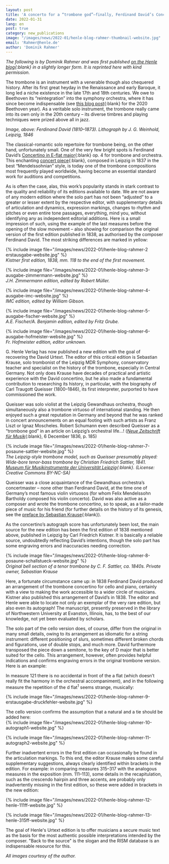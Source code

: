 ```yaml
---
layout: post
title: 'A concerto for a “trombone god”—finally, Ferdinand David’s Concertino op. 4 in Henle Urtext'
date: 2022-01-31
lang: en
post: true
category: new_publications
image: "/images/news/2022-01/henle-blog-rahmer-thumbnail-website.jpg"
email: 'Rahmer@henle.de'
author: 'Dominik Rahmer'
---
```


_The following is by Dominik Rahmer and was first published [on the Henle blog](https://www.henle.de/blog/en/2022/01/17/a-concerto-for-a-trombone-god/){:blank} in a slightly longer form. It is reprinted here with kind permission._

The trombone is an instrument with a venerable though also chequered history. After its first great heyday in the Renaissance and early Baroque, it long led a niche existence in the late 17th and 18th centuries. We owe to Beethoven its “reintegration” into the symphony orchestra, where it has since become indispensable (see [this blog post](https://www.henle.de/blog/de/2020/08/31/die-posaune-in-beethovens-symphonien/){:blank} for the 2020 Beethoven year). As a veritable solo instrument, the trombone really came into its own only in the 20th century – its diverse timbres and playing techniques were prized above all in jazz.  

_Image, above: Ferdinand David (1810–1873). Lithograph by J. G. Weinhold, Leipzig, 1846_  

The classical-romantic solo repertoire for trombone being, on the other hand, unfortunately small. One of the very few bright spots is Ferdinand David’s [Concertino in E-flat major](https://opac.rism.info/search?id=1001004892&View=rism){:blank} op. 4 for trombone and orchestra. This enchanting [concert piece](https://opac.rism.info/search?id=1001004891&View=rism){:blank}, composed in Leipzig in 1837 in the best “Mendelssohnian” style, is today one of the trombone compositions most frequently played worldwide, having become an essential standard work for auditions and competitions.

As is often the case, alas, this work’s popularity stands in stark contrast to the quality and reliability of its editions available to date. We are not aware of any modern edition where the solo part has not been “adjusted” to a greater or lesser extent by the respective editor, with supplementary details of articulation and dynamics, expression markings, changes to rhythm and pitches or even entire tone passages, everything, mind you, without identifying any as independent editorial additions. Here is a small impression of such, using the example of the last measures before the opening of the slow movement – also showing for comparison the original version of the first edition published in 1838, as authorised by the composer Ferdinand David. The most striking differences are marked in yellow:  

{% include image file="/images/news/2022-01/henle-blog-rahmer-2 erstausgabe-website.jpg" %}  
_Kistner first edition, 1838, mm. 118 to the end of the first movement._  


{% include image file="/images/news/2022-01/henle-blog-rahmer-3-ausgabe-zimmermann-website.jpg" %}  
_J.H. Zimmermann edition, edited by Robert Müller._  

{% include image file="/images/news/2022-01/henle-blog-rahmer-4-ausgabe-imc-website.jpg" %}  
_IMC edition, edited by William Gibson._


{% include image file="/images/news/2022-01/henle-blog-rahmer-5-ausgabe-fischer-website.jpg" %}  
_A.E. Fischer/A. Benjamin edition, edited by Fritz Grube._  


{% include image file="/images/news/2022-01/henle-blog-rahmer-6-ausgabe-hofmeister-website.jpg" %}  
_Fr. Hofmeister edition, editor unknown._  

G. Henle Verlag has now published a new edition with the goal of recovering the David Urtext. The editor of this critical edition is Sebastian Krause, solo trombonist of the Leipzig MDR Symphony, conservatory teacher and specialist on the history of the trombone, especially in Central Germany. Not only does Krause have decades of practical and artistic experience with the David concertino, but he also made a fundamental contribution to researching its history, in particular, with the biography of Carl Traugott Queisser (1800–1846), its first interpreter, purported to have commissioned the work.  

Queisser was solo violist at the Leipzig Gewandhaus orchestra, though simultaneously also a trombone virtuoso of international standing. He then enjoyed such a great reputation in Germany and beyond that he was ranked in concert announcements on an equal footing with such artists as Franz Liszt or Ignaz Moscheles. Robert Schumann even described Queisser as a “trombone god” in an article on Leipzig’s orchestral life…! ([_Neue Zeitschrift für Musik_](https://www.digitale-sammlungen.de/de/view/bsb10527926?page=194,195){:blank}, 6 December 1836, p. 185)

{% include image file="/images/news/2022-01/henle-blog-rahmer-7-posaune-sattler-website.jpg" %}   
_The Leipzig-style trombone model, such as Queisser presumably played: Wide-bore tenor-bass trombone by Christian Friedrich Sattler, 1841. [Museum für Musikinstrumente der Universität Leipzig](https://www.europeana.eu/de/item/09102/_ULEI_M0003731){:blank}. (License: Creative Commons BY-NC-SA)_  

Queisser was a close acquaintance of the Gewandhaus orchestra’s concertmaster – none other than Ferdinand David, at the time one of Germany’s most famous violin virtuosos (for whom Felix Mendelssohn Bartholdy composed his violin concerto). David was also active as a composer and wrote the trombone concertino, so to speak, as a tailor-made piece of music for his friend (for further details on the history of its genesis, see the [preface by Sebastian Krause](https://www.henle.de/media/foreword/1155.pdf){:blank}).  

As the concertino’s autograph score has unfortunately been lost, the main source for the new edition has been the first edition of 1838 mentioned above, published in Leipzig by Carl Friedrich Kistner. It is basically a reliable source, undoubtedly reflecting David’s intentions, though the solo part has some engraving errors and inaccuracies needing correction.  

{% include image file="/images/news/2022-01/henle-blog-rahmer-8-posaune-schallstueck-website.jpg" %}  
_Original bell section of a tenor trombone by C. F. Sattler, ca. 1840s. Private owner, Sebastian Krause_  

Here, a fortunate circumstance came up: in 1838 Ferdinand David produced an arrangement of the trombone concertino for cello and piano, certainly with a view to making the work accessible to a wider circle of musicians. Kistner also published this arrangement of David’s in 1838. The editor and Henle were able to locate not only an exemplar of the very rare edition, but also even its autograph! The manuscript, presently preserved in the library of Northwestern University at Evanston, Illinois, has, to the best of our knowledge, not yet been evaluated by scholars.  

The solo part of the cello version does, of course, differ from the original in many small details, owing to its arrangement as idiomatic for a string instrument: different positioning of slurs, sometimes different broken chords and figurations, use of double stops, and much more. David furthermore transposed the piece down a semitone, to the key of D major that is better suited for the cello. This arrangement, however, often provides helpful indications and confirms engraving errors in the original trombone version. Here is an example:  

In measure 121 there is no accidental in front of the a flat (which doesn’t really fit the harmony in the orchestral accompaniment), and in the following measure the repetition of the d flat<sup>1</sup> seems strange, musically:  

{% include image file="/images/news/2022-01/henle-blog-rahmer-9-erstausgabe-druckfehler-website.jpg" %}   

The cello version confirms the assumption that a natural and a tie should be added here:  
{% include image file="/images/news/2022-01/henle-blog-rahmer-10-autograph1-website.jpg" %}  

{% include image file="/images/news/2022-01/henle-blog-rahmer-11-autograph2-website.jpg" %}  

Further inadvertent errors in the first edition can occasionally be found in the articulation markings. To this end, the editor Krause makes some careful supplementary suggestions, always clearly identified within brackets in the edition. For example: in comparing measures 315–317 with the analogous measures in the exposition (mm. 111–113), some details in the recapitulation, such as the crescendo hairpin and three accents, are probably only inadvertently missing in the first edition, so these were added in brackets in the new edition:  

{% include image file="/images/news/2022-01/henle-blog-rahmer-12-henle-111ff-website.jpg" %}   

{% include image file="/images/news/2022-01/henle-blog-rahmer-13-henle-315ff-website.jpg" %}  

The goal of Henle's Urtext edition is to offer musicians a secure music text as the basis for the most authentic possible interpretations intended by the composer. "Back to the source" is the slogan and the RISM database is an indispensable resource for this.    

_All images courtesy of the author._
